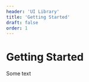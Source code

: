 ```yaml
---
header: 'UI Library'
title: 'Getting Started'
draft: false
order: 1
---
```


# Getting Started

Some text

<!-- export default ({ children }) => (
  <div>
    <h1>My Layout</h1>
    <div>{children}</div>
  </div>
) -->

<!-- ```json
[
  {
    "selected_value": "Visible value",
    "outside_value": "1234.56.78901",
    "content": ["1234.56.78901", "Brukskonto - Kari Nordmann"]
  }
]
``` -->
